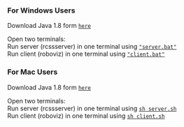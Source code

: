 ### For Windows Users
Download Java 1.8 form [`here`](https://github.com/adoptium/temurin8-binaries/releases/download/jdk8u345-b01/OpenJDK8U-jdk_x64_windows_hotspot_8u345b01.msi)

Open two terminals:<br>
Run server (rcssserver) in one terminal using [`"server.bat"`](server.bat)<br>
Run client (roboviz) in one terminal using [`"client.bat"`](client.bat)

### For Mac Users
Download Java 1.8 form [`here`](https://github.com/AdoptOpenJDK/openjdk8-binaries/releases/download/jdk8u242-b08/OpenJDK8U-jre_x64_mac_hotspot_8u242b08.pkg)

Open two terminals:<br>
Run server (rcssserver) in one terminal using [`sh server.sh`](server.sh)<br>
Run client (roboviz) in one terminal using [`sh client.sh`](client.sh)



